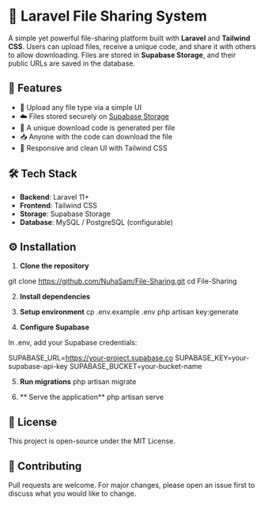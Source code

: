 # 📁 Laravel File Sharing System

A simple yet powerful file-sharing platform built with **Laravel** and **Tailwind CSS**. Users can upload files, receive a unique code, and share it with others to allow downloading. Files are stored in **Supabase Storage**, and their public URLs are saved in the database.

## 🚀 Features

- 🔐 Upload any file type via a simple UI
- ☁️ Files stored securely on [Supabase Storage](https://supabase.com/storage)
- 🔗 A unique download code is generated per file
- 📥 Anyone with the code can download the file
- 🎨 Responsive and clean UI with Tailwind CSS

## 🛠️ Tech Stack

- **Backend**: Laravel 11+
- **Frontend**: Tailwind CSS
- **Storage**: Supabase Storage
- **Database**: MySQL / PostgreSQL (configurable)

## ⚙️ Installation

1. **Clone the repository**


git clone https://github.com/NuhaSam/File-Sharing.git 
cd File-Sharing

2. **Install dependencies**

3. **Setup environment**
cp .env.example .env
php artisan key:generate


4. **Configure Supabase**

In .env, add your Supabase credentials:

SUPABASE_URL=https://your-project.supabase.co
SUPABASE_KEY=your-supabase-api-key
SUPABASE_BUCKET=your-bucket-name

5. **Run migrations**
php artisan migrate


6. ** Serve the application**
php artisan serve

## 📄 License
This project is open-source under the MIT License.

## 🤝 Contributing
Pull requests are welcome. For major changes, please open an issue first to discuss what you would like to change.


